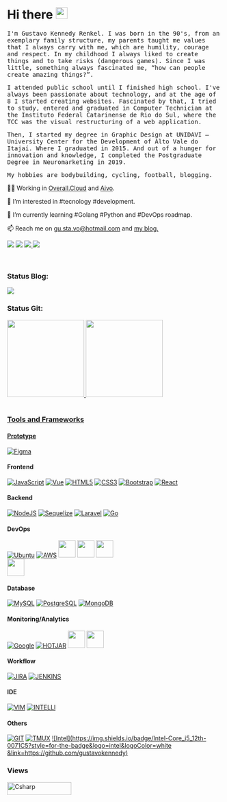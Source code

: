 <h1><b>Hi there <img src="https://user-images.githubusercontent.com/5679180/79618120-0daffb80-80be-11ea-819e-d2b0fa904d07.gif" width="27px"></b></h1> 

<samp>I'm Gustavo Kennedy Renkel. I was born in the 90's, from an exemplary family structure, my parents taught me values ​​that I always carry with me, which are humility, courage and respect. In my childhood I always liked to create things and to take risks (dangerous games). Since I was little, something always fascinated me, “how can people create amazing things?”.

<samp>I attended public school until I finished high school. I've always been passionate about technology, and at the age of 8 I started creating websites. Fascinated by that, I tried to study, entered and graduated in Computer Technician at the Instituto Federal Catarinense de Rio do Sul, where the TCC was the visual restructuring of a web application.

<samp>Then, I started my degree in Graphic Design at UNIDAVI – University Center for the Development of Alto Vale do Itajaí. Where I graduated in 2015. And out of a hunger for innovation and knowledge, I completed the Postgraduate Degree in Neuromarketing in 2019.

<samp>My hobbies are bodybuilding, cycling, football, blogging.</samp>

👨‍💻 Working in <a href="https://overall.cloud">Overall.Cloud</a> and <a href="https://aivo.co">Aivo</a>.

👀 I’m interested in #tecnology #development.

🌱 I’m currently learning #Golang #Python and #DevOps roadmap.

📫 Reach me on gu.sta.vo@hotmail.com and <a href="https://renkel.com.br">my blog.</a>

 <div>   

 <a href="mailto:gu.sta.vo@hotmail.com"><img src="https://img.shields.io/badge/Microsoft_Outlook-0078D4?style=for-the-badge&logo=microsoft-outlook&logoColor=white" target="_blank"></a> <a href="https://www.linkedin.com/in/gustavokennedy/" target="_blank"><img src="https://img.shields.io/badge/-LinkedIn-%230077B5?style=for-the-badge&logo=linkedin&logoColor=white" target="_blank"></a> <a href="https://api.whatsapp.com/send?phone=5547991423831" target="_blank">
<img src="https://img.shields.io/badge/WhatsApp-25D366?style=for-the-badge&logo=whatsapp&logoColor=white">
<a href="https://discord.com/users/8233" target="_blank"><img src="https://img.shields.io/badge/Discord-7289DA?style=for-the-badge&logo=discord&logoColor=white"    target="_blank"></a> 
<!-- <a href="https://twitter.com/GustavoRenkel" target="_blank"><img src="https://img.shields.io/twitter/follow/GustavoRenkel?style=for-the-badge">-->
 <br>
 
 <h3>Status Blog:</h3>
 <a href="https://renkel.com.br"><img src="https://img.shields.io/website?down_message=Offline&style=flat-square&up_message=Online&url=https://renkel.com.br"></a>
                             
 <br>
 <h3> Status Git:</h3>
<div>

 <a href="https://github.com/gustavokennedy/">

 <img height="180em" src="https://github-readme-stats.vercel.app/api?username=gustavokennedy&show_icons=true&theme=dark&include_all_commits=true&count_private=true"/>

 <img height="180em" src="https://github-readme-stats.vercel.app/api/top-langs/?username=gustavokennedy&layout=compact&langs_count=7&theme=dark"/>

</div> <br>

### Tools and Frameworks

#### Prototype
[![Figma](https://img.shields.io/badge/Figma-F24E1E?style=for-the-badge&logo=figma&logoColor=white&link=https://github.com/gustavokennedy)](https://github.com/gustavokennedy) 
          
#### Frontend
 [![JavaScript](https://img.shields.io/badge/-JavaScript-black?style=for-the-badge&logo=javascript&link=https://github.com/gustavokennedy)](https://github.com/gustavokennedy) 
 [![Vue](https://img.shields.io/badge/Vue.js-35495E?style=for-the-badge&logo=vue.js&logoColor=4FC08D&link=https://github.com/gustavokennedy)](https://github.com/gustavokennedy) 
[![HTML5](https://img.shields.io/badge/-HTML5-E34F26?style=for-the-badge&logo=html5&logoColor=white&link=https://github.com/gustavokennedy)](https://github.com/gustavokennedy) 
[![CSS3](https://img.shields.io/badge/-CSS3-1572B6?style=for-the-badge&logo=css3&link=https://github.com/gustavokennedy)](https://github.com/gustavokennedy)
[![Bootstrap](https://img.shields.io/badge/-Bootstrap-563D7C?style=for-the-badge&logo=bootstrap&logoColor=white&link=https://github.com/gustavokennedy)](https://github.com/gustavokennedy) 
[![React](https://img.shields.io/badge/-React-black?style=for-the-badge&logo=react&link=https://github.com/gustavokennedy)](https://github.com/gustavokennedy) 
          
#### Backend
 
[![NodeJS](https://img.shields.io/badge/Node.js-43853D?style=for-the-badge&logo=node.js&logoColor=white&link=https://github.com/gustavokennedy)](https://github.com/gustavokennedy) 
[![Sequelize](https://img.shields.io/badge/sequelize-323330?style=for-the-badge&logo=sequelize&logoColor=blue&link=https://github.com/gustavokennedy)](https://github.com/gustavokennedy) 
[![Laravel]( https://img.shields.io/badge/Laravel-FF2D20?style=for-the-badge&logo=laravel&logoColor=white&link=https://github.com/gustavokennedy)](https://github.com/gustavokennedy) 
[![Go](https://img.shields.io/badge/Go-00ADD8?style=for-the-badge&logo=go&logoColor=white&link=https://github.com/gustavokennedy)](https://github.com/gustavokennedy) 

#### DevOps
[![Ubuntu](https://img.shields.io/badge/Ubuntu-E95420?style=for-the-badge&logo=ubuntu&logoColor=white&link=https://github.com/gustavokennedy)](https://github.com/gustavokennedy) 
[![AWS](https://img.shields.io/badge/Amazon_AWS-FF9900?style=for-the-badge&logo=amazonaws&logoColor=white&link=https://github.com/gustavokennedy)](https://github.com/gustavokennedy) 
<img src="https://cdn.jsdelivr.net/gh/devicons/devicon/icons/nginx/nginx-original.svg" width="40" height="40" />
<img src="https://cdn.jsdelivr.net/gh/devicons/devicon/icons/ansible/ansible-original-wordmark.svg" width="40" height="40" />
<img src="https://cdn.jsdelivr.net/gh/devicons/devicon/icons/terraform/terraform-original-wordmark.svg" width="40" height="40" />          
<img src="https://cdn.jsdelivr.net/gh/devicons/devicon/icons/docker/docker-original-wordmark.svg" width="40" height="40" />
          
#### Database
[![MySQL](https://img.shields.io/badge/MySQL-005C84?style=for-the-badge&logo=mysql&logoColor=white&link=https://github.com/gustavokennedy)](https://github.com/gustavokennedy)
 [![PostgreSQL](https://img.shields.io/badge/PostgreSQL-316192?style=for-the-badge&logo=postgresql&logoColor=white&link=https://github.com/gustavokennedy)](https://github.com/gustavokennedy)
 [![MongoDB](https://img.shields.io/badge/MongoDB-4EA94B?style=for-the-badge&logo=mongodb&logoColor=white&link=https://github.com/gustavokennedy)](https://github.com/gustavokennedy)
 
#### Monitoring/Analytics
[![Google](https://img.shields.io/badge/Google%20Analytics-E37400?style=for-the-badge&logo=google%20analytics&logoColor=white&link=https://github.com/gustavokennedy)](https://github.com/gustavokennedy)
[![HOTJAR](https://img.shields.io/badge/hotjar-FD3A5C?style=for-the-badge&logo=hotjar&logoColor=white&link=https://github.com/gustavokennedy)](https://github.com/gustavokennedy)
<img src="https://cdn.jsdelivr.net/gh/devicons/devicon/icons/prometheus/prometheus-original.svg" width="40" height="40" />
<img src="https://cdn.jsdelivr.net/gh/devicons/devicon/icons/grafana/grafana-original-wordmark.svg" width="40" height="40" /> 
          
#### Workflow  
[![JIRA](https://img.shields.io/badge/Jira-0052CC?style=for-the-badge&logo=Jira&logoColor=white&link=https://github.com/gustavokennedy)](https://github.com/gustavokennedy)
[![JENKINS](https://img.shields.io/badge/Jenkins-D24939?style=for-the-badge&logo=Jenkins&logoColor=white&link=https://github.com/gustavokennedy)](https://github.com/gustavokennedy)
 
#### IDE
[![VIM](https://img.shields.io/badge/VIM-%2311AB00.svg?&style=for-the-badge&logo=vim&logoColor=white&link=https://github.com/gustavokennedy)](https://github.com/gustavokennedy)
[![INTELLI](https://img.shields.io/badge/IntelliJ_IDEA-000000.svg?style=for-the-badge&logo=intellij-idea&logoColor=white&link=https://github.com/gustavokennedy)](https://github.com/gustavokennedy)
 
#### Others

 [![GIT](https://img.shields.io/badge/GIT-E44C30?style=for-the-badge&logo=git&logoColor=white&link=https://github.com/gustavokennedy)](https://github.com/gustavokennedy)
[![TMUX](https://img.shields.io/badge/tmux-1BB91F?style=for-the-badge&logo=tmux&logoColor=white&link=https://github.com/gustavokennedy)](https://github.com/gustavokennedy)
 [![Intel](https://img.shields.io/badge/Intel-Core_i5_12th-0071C5?style=for-the-badge&logo=intel&logoColor=white
&link=https://github.com/gustavokennedy)](https://github.com/gustavokennedy)
 
          
### Views 
 <div>

  <img align="center" alt="Csharp" height="30" width="150" src="https://komarev.com/ghpvc/?username=gustavokennedy&color=green" alt="gustavokennedy" /> <br>

 </div>  
